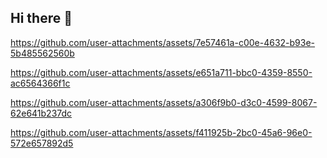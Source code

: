 ## Hi there 👋





https://github.com/user-attachments/assets/7e57461a-c00e-4632-b93e-5b485562560b



https://github.com/user-attachments/assets/e651a711-bbc0-4359-8550-ac6564366f1c


https://github.com/user-attachments/assets/a306f9b0-d3c0-4599-8067-62e641b237dc


https://github.com/user-attachments/assets/f411925b-2bc0-45a6-96e0-572e657892d5


<!--
**hott460/hott460** is a ✨ _special_ ✨ repository because its `README.md` (this file) appears on your GitHub profile.

Here are some ideas to get you started:

- 🔭 I’m currently working on ...
- 🌱 I’m currently learning ...
- 👯 I’m looking to collaborate on ...
- 🤔 I’m looking for help with ...
- 💬 Ask me about ...
- 📫 How to reach me: ...
- 😄 Pronouns: ...
- ⚡ Fun fact: ...
-->
